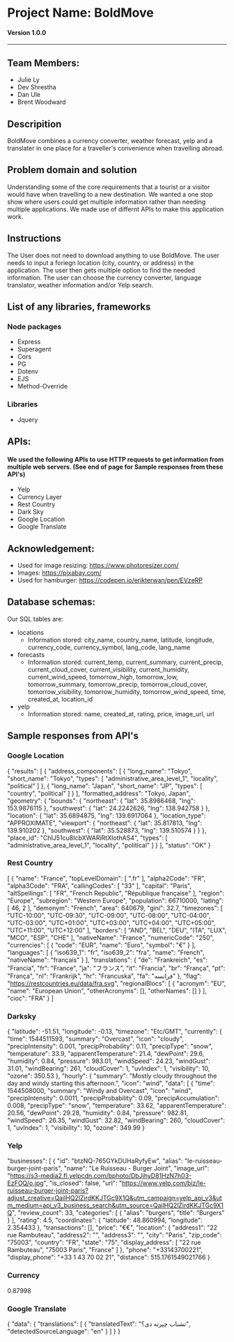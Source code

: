 # Project Name: BoldMove
#### Version 1.0.0
----------

## Team Members:
- Julie Ly
- Dev Shrestha
- Dan Ule
- Brent Woodward

## Descripition 
BoldMove combines a currency converter, weather forecast, yelp and a translater in one place for a traveller's convenience when travelling abroad. 

## Problem domain and solution
Understanding some of the core requirements that a tourist or a visitor would have when travelling to a new destination. We wanted a one stop show where users could get multiple information rather than needing multiple applications. We made use of differnt APIs to make this application work. 

## Instructions
The User does not need to download anything to use BoldMove. The user needs to input a foriegn location (city, country, or address) in the application. The user then gets multiple option to find the needed information. The user can choose the currency converter, language translator, weather information and/or Yelp search. 


## List of any libraries, frameworks
### Node packages 
- Express
- Superagent
- Cors
- PG
- Dotenv
- EJS
- Method-Override

### Libraries
- Jquery

## APIs: 
#### We used the following APIs to use HTTP requests to get information from multiple web servers. (See end of page for Sample responses from these API's) 
- Yelp
- Currency Layer
- Rest Country
- Dark Sky
- Google Location
- Google Translate

## Acknowledgement: 
- Used for image resizing: https://www.photoresizer.com/ 
- Images: https://pixabay.com/
- Used for hamburger: https://codepen.io/erikterwan/pen/EVzeRP

## Database schemas: 
Our SQL tables are: 
- locations
  - Information stored: city_name, country_name, latitude, longitude, currency_code, currency_symbol, lang_code, lang_name
- forecasts
  - Information stored: current_temp, current_summary, current_precip, current_cloud_cover, current_visibility, current_humidity, current_wind_speed, tomorrow_high, tomorrow_low, tomorrow_summary, tomorrow_precip, tomorrow_cloud_cover, tomorrow_visibility, tomorrow_humidity, tomorrow_wind_speed, time, created_at, location_id
- yelp
  - Information stored: name,  created_at, rating, price, image_url, url

## Sample responses from API's
### Google Location
{
    "results": [
        {
            "address_components": [
                {
                    "long_name": "Tokyo",
                    "short_name": "Tokyo",
                    "types": [
                        "administrative_area_level_1",
                        "locality",
                        "political"
                    ]
                },
                {
                    "long_name": "Japan",
                    "short_name": "JP",
                    "types": [
                        "country",
                        "political"
                    ]
                }
            ],
            "formatted_address": "Tokyo, Japan",
            "geometry": {
                "bounds": {
                    "northeast": {
                        "lat": 35.8986468,
                        "lng": 153.9876115
                    },
                    "southwest": {
                        "lat": 24.2242626,
                        "lng": 138.942758
                    }
                },
                "location": {
                    "lat": 35.6894875,
                    "lng": 139.6917064
                },
                "location_type": "APPROXIMATE",
                "viewport": {
                    "northeast": {
                        "lat": 35.817813,
                        "lng": 139.910202
                    },
                    "southwest": {
                        "lat": 35.528873,
                        "lng": 139.510574
                    }
                }
            },
            "place_id": "ChIJ51cu8IcbXWARiRtXIothAS4",
            "types": [
                "administrative_area_level_1",
                "locality",
                "political"
            ]
        }
    ],
    "status": "OK"
}

### Rest Country
[
    {
        "name": "France",
        "topLevelDomain": [
            ".fr"
        ],
        "alpha2Code": "FR",
        "alpha3Code": "FRA",
        "callingCodes": [
            "33"
        ],
        "capital": "Paris",
        "altSpellings": [
            "FR",
            "French Republic",
            "République française"
        ],
        "region": "Europe",
        "subregion": "Western Europe",
        "population": 66710000,
        "latlng": [
            46,
            2
        ],
        "demonym": "French",
        "area": 640679,
        "gini": 32.7,
        "timezones": [
            "UTC-10:00",
            "UTC-09:30",
            "UTC-09:00",
            "UTC-08:00",
            "UTC-04:00",
            "UTC-03:00",
            "UTC+01:00",
            "UTC+03:00",
            "UTC+04:00",
            "UTC+05:00",
            "UTC+11:00",
            "UTC+12:00"
        ],
        "borders": [
            "AND",
            "BEL",
            "DEU",
            "ITA",
            "LUX",
            "MCO",
            "ESP",
            "CHE"
        ],
        "nativeName": "France",
        "numericCode": "250",
        "currencies": [
            {
                "code": "EUR",
                "name": "Euro",
                "symbol": "€"
            }
        ],
        "languages": [
            {
                "iso639_1": "fr",
                "iso639_2": "fra",
                "name": "French",
                "nativeName": "français"
            }
        ],
        "translations": {
            "de": "Frankreich",
            "es": "Francia",
            "fr": "France",
            "ja": "フランス",
            "it": "Francia",
            "br": "França",
            "pt": "França",
            "nl": "Frankrijk",
            "hr": "Francuska",
            "fa": "فرانسه"
        },
        "flag": "https://restcountries.eu/data/fra.svg",
        "regionalBlocs": [
            {
                "acronym": "EU",
                "name": "European Union",
                "otherAcronyms": [],
                "otherNames": []
            }
        ],
        "cioc": "FRA"
    }
]

### Darksky
{
    "latitude": -51.51,
    "longitude": -0.13,
    "timezone": "Etc/GMT",
    "currently": {
        "time": 1544511593,
        "summary": "Overcast",
        "icon": "cloudy",
        "precipIntensity": 0.001,
        "precipProbability": 0.11,
        "precipType": "snow",
        "temperature": 33.9,
        "apparentTemperature": 21.4,
        "dewPoint": 29.6,
        "humidity": 0.84,
        "pressure": 983.01,
        "windSpeed": 24.23,
        "windGust": 31.01,
        "windBearing": 261,
        "cloudCover": 1,
        "uvIndex": 1,
        "visibility": 10,
        "ozone": 350.53
    },
    "hourly": {
        "summary": "Mostly cloudy throughout the day and windy starting this afternoon.",
        "icon": "wind",
        "data": [
            {
                "time": 1544508000,
                "summary": "Windy and Overcast",
                "icon": "wind",
                "precipIntensity": 0.0011,
                "precipProbability": 0.09,
                "precipAccumulation": 0.008,
                "precipType": "snow",
                "temperature": 33.62,
                "apparentTemperature": 20.56,
                "dewPoint": 29.28,
                "humidity": 0.84,
                "pressure": 982.81,
                "windSpeed": 26.35,
                "windGust": 32.82,
                "windBearing": 260,
                "cloudCover": 1,
                "uvIndex": 1,
                "visibility": 10,
                "ozone": 349.99
            }
### Yelp
"businesses": [
        {
            "id": "btzNQ-765GYkDUHaRyfyEw",
            "alias": "le-ruisseau-burger-joint-paris",
            "name": "Le Ruisseau - Burger Joint",
            "image_url": "https://s3-media2.fl.yelpcdn.com/bphoto/DbJjhyD81HzN7h03-EzFOQ/o.jpg",
            "is_closed": false,
            "url": "https://www.yelp.com/biz/le-ruisseau-burger-joint-paris?adjust_creative=QailHQ2lZirdKKJTGc9X1Q&utm_campaign=yelp_api_v3&utm_medium=api_v3_business_search&utm_source=QailHQ2lZirdKKJTGc9X1Q",
            "review_count": 33,
            "categories": [
                {
                    "alias": "burgers",
                    "title": "Burgers"
                }
            ],
            "rating": 4.5,
            "coordinates": {
                "latitude": 48.860994,
                "longitude": 2.354433
            },
            "transactions": [],
            "price": "€€",
            "location": {
                "address1": "22 rue Rambuteau",
                "address2": "",
                "address3": "",
                "city": "Paris",
                "zip_code": "75003",
                "country": "FR",
                "state": "75",
                "display_address": [
                    "22 rue Rambuteau",
                    "75003 Paris",
                    "France"
                ]
            },
            "phone": "+33143700221",
            "display_phone": "+33 1 43 70 02 21",
            "distance": 515.1761549021766
        }

### Currency
0.87998

### Google Translate
{
    "data": {
        "translations": [
            {
                "translatedText": "تشناب چېرته دی؟",
                "detectedSourceLanguage": "en"
            }
        ]
    }
}